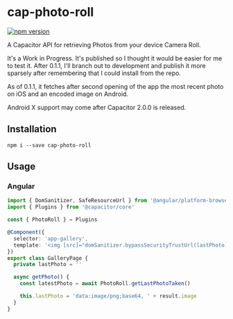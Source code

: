 # cap-photo-roll

[![npm version](https://badge.fury.io/js/cap-photo-roll.svg)](https://badge.fury.io/js/cap-photo-roll)

A Capacitor API for retrieving Photos from your device Camera Roll.

It's a Work in Progress. It's published so I thought it would be easier for me to test it. After 0.1.1, I'll branch out to development and publish it more sparsely after remembering that I could install from the repo.

As of 0.1.1, it fetches after second opening of the app the most recent photo on iOS and an encoded image on Android.

Android X support may come after Capacitor 2.0.0 is released.

## Installation

```
npm i --save cap-photo-roll
```

## Usage

### Angular

```typescript
import { DomSanitizer, SafeResourceUrl } from '@angular/platform-browser'
import { Plugins } from '@capacitor/core'

const { PhotoRoll } = Plugins

@Component({
  selector: 'app-gallery',
  template: '<img [src]="domSanitizer.bypassSecurityTrustUrl(lastPhoto)" />',
})
export class GalleryPage {
  private lastPhoto = ''

  async getPhoto() {
    const latestPhoto = await PhotoRoll.getLastPhotoTaken()

    this.lastPhoto = 'data:image/png;base64, ' + result.image
  }
}
```

